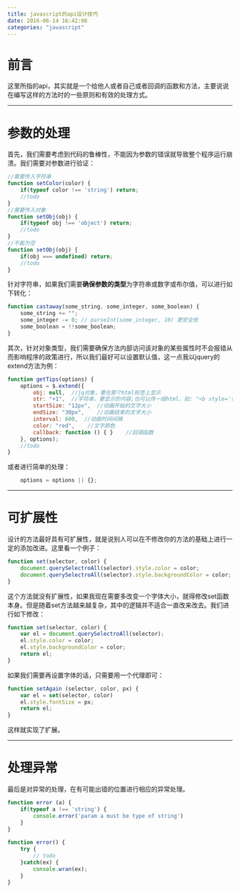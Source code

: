 ```yaml
---
title: javascript的api设计技巧
date: 2016-06-14 16:42:08
categories: "javascript"
---
```


# **前言**

这里所指的api，其实就是一个给他人或者自己或者回调的函数和方法，主要说说在编写这样的方法时的一些原则和有效的处理方式。

---

# **参数的处理**

首先，我们需要考虑到代码的鲁棒性，不能因为参数的错误就导致整个程序运行崩溃。我们需要对参数进行验证：
``` javascript
//需要传入字符串
function setColor(color) {
    if(typeof color !== 'string') return;
    //todo
}
//需要传入对象
function setObj(obj) {
    if(typeof obj !== 'object') return;
    //todo
}
//不能为空
function setObj(obj) {
    if(obj === undefined) return;
    //todo
}
```

针对字符串，如果我们需要**确保参数的类型**为字符串或数字或布尔值，可以进行如下转化：
``` javascript
function castaway(some_string, some_integer, some_boolean) {
    some_string += "";
    some_integer -= 0; // parseInt(some_integer, 10) 更安全些
    some_boolean = !!some_boolean;
}
```

其次，针对对象类型，我们需要确保方法内部访问该对象的某些属性时不会报错从而影响程序的政策进行，所以我们最好可以设置默认值，这一点我以jquery的extend方法为例：
``` javascript
function getTips(options) {
    options = $.extend({
        obj: null,  //jq对象，要在那个html标签上显示
        str: "+1",  //字符串，要显示的内容;也可以传一段html，如: "<b style='font-family:Microsoft YaHei;'>+1</b>"
        startSize: "12px",  //动画开始的文字大小
        endSize: "30px",    //动画结束的文字大小
        interval: 600,  //动画时间间隔
        color: "red",    //文字颜色
        callback: function () { }    //回调函数
	}, options);
	//todo
}	
```
或者进行简单的处理：
``` javascript
    options = options || {};
```

---

# **可扩展性**

设计的方法最好具有可扩展性，就是说别人可以在不修改你的方法的基础上进行一定的添加改进。这里看一个例子：
``` javascript
function set(selector, color) {
    document.querySelectroAll(selector).style.color = color;
    document.querySelectroAll(selector).style.backgroundColor = color;
}
```

这个方法就没有扩展性，如果我现在需要多改变一个字体大小，就得修改set函数本身。但是随着set方法越来越复杂，其中的逻辑并不适合一直改来改去。我们进行如下修改：
``` javascript
function set(selector, color) {
    var el = document.querySelectroAll(selector);
    el.style.color = color;
    el.style.backgroundColor = color;
    return el;
}
```

如果我们需要再设置字体的话，只需要用一个代理即可：
``` javascript
function setAgain (selector, color, px) {
    var el = set(selector, color)
    el.style.fontSize = px;
    return el;
}
```

这样就实现了扩展。

---

# **处理异常**

最后是对异常的处理，在有可能出错的位置进行相应的异常处理。
``` javascript
function error (a) {
    if(typeof a !== 'string') {
        console.error('param a must be type of string')
    }
}
 
function error() {
    try {
        // todo
    }catch(ex) {
        console.wran(ex);
    }
}
```

